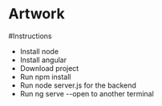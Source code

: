 # Artwork

#Instructions


- Install node
- Install angular
- Download project
- Run npm install
- Run node server.js for the backend
- Run ng serve --open to another terminal
